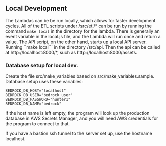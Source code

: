 ## Local Development
The Lambdas can be be run locally, which allows for faster development cycles.
All of the ETL scripts under /src/etl/* can be run by running the command ```make local``` in the directory for the lambda. 
There is generally an event variable in the local.js file, and the Lambda will run once and return a value.
The API script, on the other hand, starts up a local API server. Running ``make local``` in the directory /src/api. Then the api can be called at http://localhost:8000/*, such as http://localhost:8000/assets.



### Database setup for local dev.
Create the file src/make_variables based on src/make_variables.sample.
Database setup uses these variables:

    BEDROCK_DB_HOST="localhost"
    BEDROCK_DB_USER="bedrock_user"
    BEDROCK_DB_PASSWORD="hunter1"
    BEDROCK_DB_NAME="bedrock"

If the host name is left empty, the program will look up the production database in AWS Secrets Manager, and you will need AWS credentials for the program to connect to that.

If you have a bastion ssh tunnel to the server set up, use the hostname localhost.